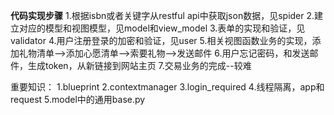 **代码实现步骤**
1.根据isbn或者关键字从restful api中获取json数据，见spider
2.建立对应的模型和视图模型，见model和view_model
3.表单的实现和验证，见validator
4.用户注册登录的加密和验证，见user
5.相关视图函数业务的实现，添加礼物清单-->添加心愿清单-->索要礼物-->发送邮件
6.用户忘记密码，和发送邮件，生成token，从新链接到网站主页
7.交易业务的完成--较难

重要知识：
1.blueprint
2.contextmanager
3.login_required
4.线程隔离，app和request
5.model中的通用base.py